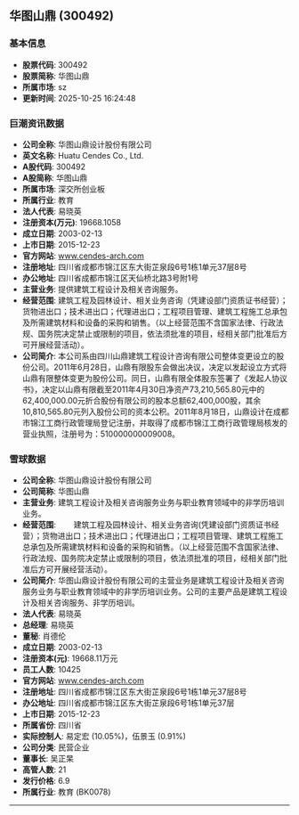 ## 华图山鼎 (300492)

### 基本信息

- **股票代码**: 300492
- **股票简称**: 华图山鼎
- **所属市场**: sz
- **更新时间**: 2025-10-25 16:24:48

### 巨潮资讯数据

- **公司全称**: 华图山鼎设计股份有限公司
- **英文名称**: Huatu Cendes Co., Ltd.
- **A股代码**: 300492
- **A股简称**: 华图山鼎
- **所属市场**: 深交所创业板
- **所属行业**: 教育
- **法人代表**: 易晓英
- **注册资本(万元)**: 19668.1058
- **成立日期**: 2003-02-13
- **上市日期**: 2015-12-23
- **官方网站**: www.cendes-arch.com
- **注册地址**: 四川省成都市锦江区东大街芷泉段6号1栋1单元37层8号
- **办公地址**: 四川省成都市锦江区天仙桥北路3号附1号
- **主营业务**: 提供建筑工程设计及相关咨询服务。
- **经营范围**: 建筑工程及园林设计、相关业务咨询（凭建设部门资质证书经营）；货物进出口；技术进出口；代理进出口；工程项目管理、建筑工程施工总承包及所需建筑材料和设备的采购和销售。（以上经营范围不含国家法律、行政法规、国务院决定禁止或限制的项目，依法须批准的项目，经相关部门批准后方可开展经营活动）。
- **公司简介**: 本公司系由四川山鼎建筑工程设计咨询有限公司整体变更设立的股份公司。2011年6月28日，山鼎有限股东会做出决议，决定以发起设立方式将山鼎有限整体变更为股份公司。同日，山鼎有限全体股东签署了《发起人协议书》，决定以山鼎有限截至2011年4月30日净资产73,210,565.80元中的62,400,000.00元折合股份有限公司的股本总额62,400,000股，其余10,810,565.80元列入股份公司的资本公积。2011年8月18日，山鼎设计在成都市锦江工商行政管理局登记注册，并取得了成都市锦江工商行政管理局核发的营业执照，注册号为：510000000009008。

### 雪球数据

- **公司全称**: 华图山鼎设计股份有限公司
- **公司简称**: 华图山鼎
- **主营业务**: 建筑工程设计及相关咨询服务业务与职业教育领域中的非学历培训业务。
- **经营范围**: 　　建筑工程及园林设计、相关业务咨询(凭建设部门资质证书经营）；货物进出口；技术进出口；代理进出口；工程项目管理、建筑工程施工总承包及所需建筑材料和设备的采购和销售。（以上经营范围不含国家法律、行政法规、国务院决定禁止或限制的项目，依法须批准的项目，经相关部门批准后方可开展经营活动）。
- **公司简介**: 华图山鼎设计股份有限公司的主营业务是建筑工程设计及相关咨询服务业务与职业教育领域中的非学历培训业务。公司的主要产品是建筑工程设计及相关咨询服务、非学历培训。
- **法人代表**: 易晓英
- **总经理**: 易晓英
- **董秘**: 肖德伦
- **成立日期**: 2003-02-13
- **注册资本(元)**: 19668.11万元
- **员工人数**: 10425
- **官方网站**: www.cendes-arch.com
- **注册地址**: 四川省成都市锦江区东大街芷泉段6号1栋1单元37层8号
- **办公地址**: 四川省成都市锦江区东大街芷泉段6号1栋1单元37层
- **上市日期**: 2015-12-23
- **所属省份**: 四川省
- **实际控制人**: 易定宏 (10.05%)，伍景玉 (0.91%)
- **公司分类**: 民营企业
- **董事长**: 吴正杲
- **高管人数**: 21
- **发行价格**: 6.9
- **所属行业**: 教育 (BK0078)

---